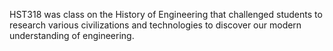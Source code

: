 HST318 was class on the History of Engineering that challenged students to research various civilizations and technologies to discover our modern understanding of engineering.